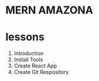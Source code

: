 # MERN AMAZONA

# lessons
1. Introduction
2. Install Tools
3. Create React App
4. Create Git Respository